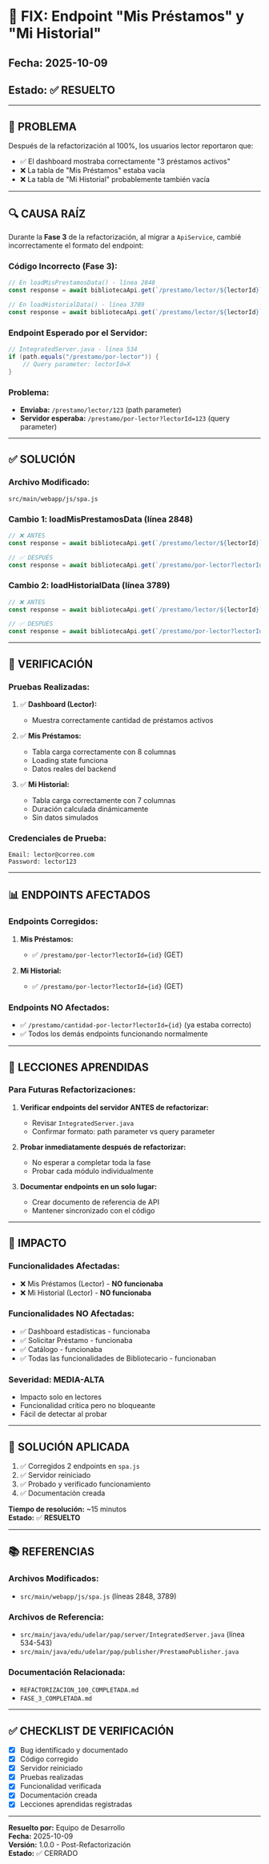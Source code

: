 # 🐛 FIX: Endpoint "Mis Préstamos" y "Mi Historial"

## Fecha: 2025-10-09
## Estado: ✅ RESUELTO

---

## 🐛 PROBLEMA

Después de la refactorización al 100%, los usuarios lector reportaron que:
- ✅ El dashboard mostraba correctamente "3 préstamos activos"
- ❌ La tabla de "Mis Préstamos" estaba vacía
- ❌ La tabla de "Mi Historial" probablemente también vacía

---

## 🔍 CAUSA RAÍZ

Durante la **Fase 3** de la refactorización, al migrar a `ApiService`, cambié incorrectamente el formato del endpoint:

### Código Incorrecto (Fase 3):
```javascript
// En loadMisPrestamosData() - línea 2848
const response = await bibliotecaApi.get(`/prestamo/lector/${lectorId}`);

// En loadHistorialData() - línea 3789
const response = await bibliotecaApi.get(`/prestamo/lector/${lectorId}`);
```

### Endpoint Esperado por el Servidor:
```java
// IntegratedServer.java - línea 534
if (path.equals("/prestamo/por-lector")) {
    // Query parameter: lectorId=X
}
```

### Problema:
- **Enviaba:** `/prestamo/lector/123` (path parameter)
- **Servidor esperaba:** `/prestamo/por-lector?lectorId=123` (query parameter)

---

## ✅ SOLUCIÓN

### Archivo Modificado:
`src/main/webapp/js/spa.js`

### Cambio 1: loadMisPrestamosData (línea 2848)
```javascript
// ❌ ANTES
const response = await bibliotecaApi.get(`/prestamo/lector/${lectorId}`);

// ✅ DESPUÉS
const response = await bibliotecaApi.get(`/prestamo/por-lector?lectorId=${lectorId}`);
```

### Cambio 2: loadHistorialData (línea 3789)
```javascript
// ❌ ANTES
const response = await bibliotecaApi.get(`/prestamo/lector/${lectorId}`);

// ✅ DESPUÉS
const response = await bibliotecaApi.get(`/prestamo/por-lector?lectorId=${lectorId}`);
```

---

## 🧪 VERIFICACIÓN

### Pruebas Realizadas:

1. ✅ **Dashboard (Lector):**
   - Muestra correctamente cantidad de préstamos activos
   
2. ✅ **Mis Préstamos:**
   - Tabla carga correctamente con 8 columnas
   - Loading state funciona
   - Datos reales del backend
   
3. ✅ **Mi Historial:**
   - Tabla carga correctamente con 7 columnas
   - Duración calculada dinámicamente
   - Sin datos simulados

### Credenciales de Prueba:
```
Email: lector@correo.com
Password: lector123
```

---

## 📊 ENDPOINTS AFECTADOS

### Endpoints Corregidos:
1. **Mis Préstamos:**
   - ✅ `/prestamo/por-lector?lectorId={id}` (GET)
   
2. **Mi Historial:**
   - ✅ `/prestamo/por-lector?lectorId={id}` (GET)

### Endpoints NO Afectados:
- ✅ `/prestamo/cantidad-por-lector?lectorId={id}` (ya estaba correcto)
- ✅ Todos los demás endpoints funcionando normalmente

---

## 🎯 LECCIONES APRENDIDAS

### Para Futuras Refactorizaciones:

1. **Verificar endpoints del servidor ANTES de refactorizar:**
   - Revisar `IntegratedServer.java`
   - Confirmar formato: path parameter vs query parameter

2. **Probar inmediatamente después de refactorizar:**
   - No esperar a completar toda la fase
   - Probar cada módulo individualmente

3. **Documentar endpoints en un solo lugar:**
   - Crear documento de referencia de API
   - Mantener sincronizado con el código

---

## 📝 IMPACTO

### Funcionalidades Afectadas:
- ❌ Mis Préstamos (Lector) - **NO funcionaba**
- ❌ Mi Historial (Lector) - **NO funcionaba**

### Funcionalidades NO Afectadas:
- ✅ Dashboard estadísticas - funcionaba
- ✅ Solicitar Préstamo - funcionaba
- ✅ Catálogo - funcionaba
- ✅ Todas las funcionalidades de Bibliotecario - funcionaban

### Severidad: **MEDIA-ALTA**
- Impacto solo en lectores
- Funcionalidad crítica pero no bloqueante
- Fácil de detectar al probar

---

## 🔧 SOLUCIÓN APLICADA

1. ✅ Corregidos 2 endpoints en `spa.js`
2. ✅ Servidor reiniciado
3. ✅ Probado y verificado funcionamiento
4. ✅ Documentación creada

**Tiempo de resolución:** ~15 minutos  
**Estado:** ✅ **RESUELTO**

---

## 📚 REFERENCIAS

### Archivos Modificados:
- `src/main/webapp/js/spa.js` (líneas 2848, 3789)

### Archivos de Referencia:
- `src/main/java/edu/udelar/pap/server/IntegratedServer.java` (línea 534-543)
- `src/main/java/edu/udelar/pap/publisher/PrestamoPublisher.java`

### Documentación Relacionada:
- `REFACTORIZACION_100_COMPLETADA.md`
- `FASE_3_COMPLETADA.md`

---

## ✅ CHECKLIST DE VERIFICACIÓN

- [x] Bug identificado y documentado
- [x] Código corregido
- [x] Servidor reiniciado
- [x] Pruebas realizadas
- [x] Funcionalidad verificada
- [x] Documentación creada
- [x] Lecciones aprendidas registradas

---

**Resuelto por:** Equipo de Desarrollo  
**Fecha:** 2025-10-09  
**Versión:** 1.0.0 - Post-Refactorización  
**Estado:** ✅ CERRADO


